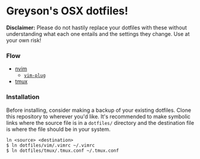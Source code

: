 # Greyson's OSX dotfiles!

**Disclaimer:** Please do not hastily replace your dotfiles with these without
understanding what each one entails and the settings they change. Use at your
own risk!

### Flow
* [nvim](https://github.com/neovim/neovim)
  * [`vim-plug`](https://github.com/junegunn/vim-plug)
* [tmux](https://github.com/tmux/tmux)

### Installation
Before installing, consider making a backup of your existing dotfiles. Clone
this repository to wherever you'd like. It's recommended to make symbolic links
where the source file is in a `dotfiles/` directory and the destination file
is where the file should be in your system.
```
ln <source> <destination>
$ ln dotfiles/vim/.vimrc ~/.vimrc
$ ln dotfiles/tmux/.tmux.conf ~/.tmux.conf
```
